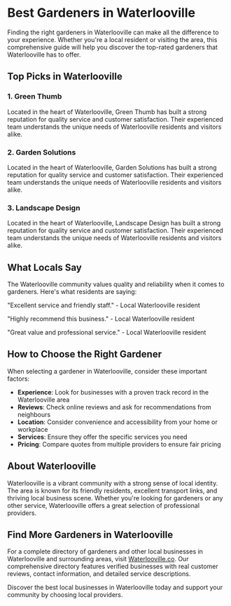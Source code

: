 # Best Gardeners in Waterlooville

Finding the right gardeners in Waterlooville can make all the difference to your experience. Whether you're a local resident or visiting the area, this comprehensive guide will help you discover the top-rated gardeners that Waterlooville has to offer.

## Top Picks in Waterlooville

### 1. Green Thumb
Located in the heart of Waterlooville, Green Thumb has built a strong reputation for quality service and customer satisfaction. Their experienced team understands the unique needs of Waterlooville residents and visitors alike.

### 2. Garden Solutions
Located in the heart of Waterlooville, Garden Solutions has built a strong reputation for quality service and customer satisfaction. Their experienced team understands the unique needs of Waterlooville residents and visitors alike.

### 3. Landscape Design
Located in the heart of Waterlooville, Landscape Design has built a strong reputation for quality service and customer satisfaction. Their experienced team understands the unique needs of Waterlooville residents and visitors alike.

## What Locals Say

The Waterlooville community values quality and reliability when it comes to gardeners. Here's what residents are saying:

"Excellent service and friendly staff." - Local Waterlooville resident

"Highly recommend this business." - Local Waterlooville resident

"Great value and professional service." - Local Waterlooville resident

## How to Choose the Right Gardener

When selecting a gardener in Waterlooville, consider these important factors:

- **Experience**: Look for businesses with a proven track record in the Waterlooville area
- **Reviews**: Check online reviews and ask for recommendations from neighbours
- **Location**: Consider convenience and accessibility from your home or workplace
- **Services**: Ensure they offer the specific services you need
- **Pricing**: Compare quotes from multiple providers to ensure fair pricing

## About Waterlooville

Waterlooville is a vibrant community with a strong sense of local identity. The area is known for its friendly residents, excellent transport links, and thriving local business scene. Whether you're looking for gardeners or any other service, Waterlooville offers a great selection of professional providers.

## Find More Gardeners in Waterlooville

For a complete directory of gardeners and other local businesses in Waterlooville and surrounding areas, visit [Waterlooville.co](https://waterlooville.co). Our comprehensive directory features verified businesses with real customer reviews, contact information, and detailed service descriptions.

Discover the best local businesses in Waterlooville today and support your community by choosing local providers.


